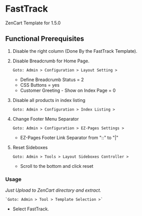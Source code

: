 # FastTrack #
ZenCart Template for 1.5.0

## Functional Prerequisites ##
1. Disable the right column (Done By the FastTrack Template).

2. Disable Breadcrumb for Home Page.

	`Goto: Admin > Configuration > Layout Setting >`
	- Define Breadcrumb Status = 2
	- CSS Buttons = yes
	- Customer Greeting - Show on Index Page = 0
	
3. Disable all products in index listing

	`Goto: Admin > Configuration > Index Listing >`
4. Change Footer Menu Separator

	`Goto: Admin > Configuration > EZ-Pages Settings >`
	- EZ-Pages Footer Link Separator from "::" to "|"
5. Reset Sideboxes

	`Goto: Admin > Tools > Layout Sideboxes Controller >`
	- Scroll to the bottom and click reset
### Usage ###
_Just Upload to ZenCart directory and extract._

	`Goto: Admin > Tool > Template Selection >`
* Select FastTrack.